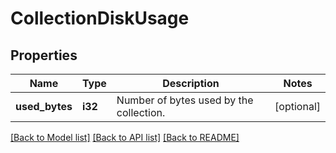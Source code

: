 # CollectionDiskUsage

## Properties
Name | Type | Description | Notes
------------ | ------------- | ------------- | -------------
**used_bytes** | **i32** | Number of bytes used by the collection. | [optional] 

[[Back to Model list]](../README.md#documentation-for-models) [[Back to API list]](../README.md#documentation-for-api-endpoints) [[Back to README]](../README.md)


